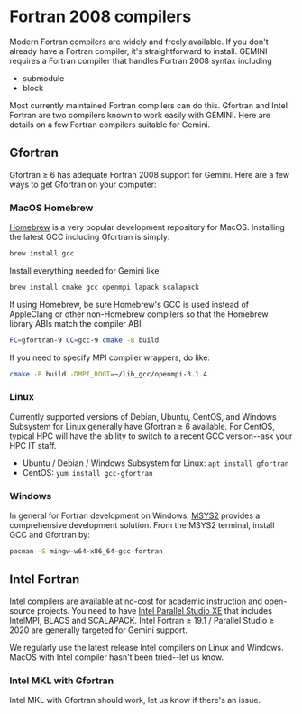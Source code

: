 # Fortran 2008 compilers

Modern Fortran compilers are widely and freely available.
If you don't already have a Fortran compiler, it's straightforward to install.
GEMINI requires a Fortran compiler that handles Fortran 2008 syntax including

* submodule
* block

Most currently maintained Fortran compilers can do this.
Gfortran and Intel Fortran are two compilers known to work easily with GEMINI.
Here are details on a few Fortran compilers suitable for Gemini.

## Gfortran

Gfortran &ge; 6 has adequate Fortran 2008 support for Gemini.
Here are a few ways to get Gfortran on your computer:

### MacOS Homebrew

[Homebrew](https://brew.sh)
is a very popular development repository for MacOS.
Installing the latest GCC including Gfortran is simply:

```sh
brew install gcc
```

Install everything needed for Gemini like:

```sh
brew install cmake gcc openmpi lapack scalapack
```

If using Homebrew, be sure Homebrew's GCC is used instead of AppleClang or other non-Homebrew compilers so that the Homebrew library ABIs match the compiler ABI.

```sh
FC=gfortran-9 CC=gcc-9 cmake -B build
```

If you need to specify MPI compiler wrappers, do like:

```sh
cmake -B build -DMPI_ROOT=~/lib_gcc/openmpi-3.1.4
```

### Linux

Currently supported versions of Debian, Ubuntu, CentOS, and Windows Subsystem for Linux generally have Gfortran &ge; 6 available.
For CentOS, typical HPC will have the ability to switch to a recent GCC version--ask your HPC IT staff.

* Ubuntu / Debian / Windows Subsystem for Linux: `apt install gfortran`
* CentOS: `yum install gcc-gfortran`

### Windows

In general for Fortran development on Windows,
[MSYS2](https://www.scivision.dev/install-msys2-windows/)
provides a comprehensive development solution.
From the MSYS2 terminal, install GCC and Gfortran by:

```sh
pacman -S mingw-w64-x86_64-gcc-fortran
```

## Intel Fortran

Intel compilers are available at no-cost for academic instruction and open-source projects.
You need to have
[Intel Parallel Studio XE](https://software.intel.com/en-us/parallel-studio-xe)
that includes IntelMPI, BLACS and SCALAPACK.
Intel Fortran &ge; 19.1 / Parallel Studio &ge; 2020 are generally targeted for Gemini support.

We regularly use the latest release Intel compilers on Linux and Windows.
MacOS with Intel compiler hasn't been tried--let us know.

### Intel MKL with Gfortran

Intel MKL with Gfortran should work, let us know if there's an issue.
